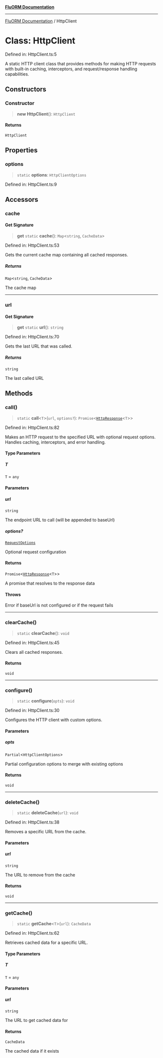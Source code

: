 [**FluORM Documentation**](../README.md)

***

[FluORM Documentation](../globals.md) / HttpClient

# Class: HttpClient

Defined in: HttpClient.ts:5

A static HTTP client class that provides methods for making HTTP requests with built-in caching,
interceptors, and request/response handling capabilities.

## Constructors

### Constructor

> **new HttpClient**(): `HttpClient`

#### Returns

`HttpClient`

## Properties

### options

> `static` **options**: `HttpClientOptions`

Defined in: HttpClient.ts:9

## Accessors

### cache

#### Get Signature

> **get** `static` **cache**(): `Map`\<`string`, `CacheData`\>

Defined in: HttpClient.ts:53

Gets the current cache map containing all cached responses.

##### Returns

`Map`\<`string`, `CacheData`\>

The cache map

***

### url

#### Get Signature

> **get** `static` **url**(): `string`

Defined in: HttpClient.ts:70

Gets the last URL that was called.

##### Returns

`string`

The last called URL

## Methods

### call()

> `static` **call**\<`T`\>(`url`, `options?`): `Promise`\<[`HttpResponse`](../type-aliases/HttpResponse.md)\<`T`\>\>

Defined in: HttpClient.ts:82

Makes an HTTP request to the specified URL with optional request options.
Handles caching, interceptors, and error handling.

#### Type Parameters

##### T

`T` = `any`

#### Parameters

##### url

`string`

The endpoint URL to call (will be appended to baseUrl)

##### options?

[`RequestOptions`](../interfaces/RequestOptions.md)

Optional request configuration

#### Returns

`Promise`\<[`HttpResponse`](../type-aliases/HttpResponse.md)\<`T`\>\>

A promise that resolves to the response data

#### Throws

Error if baseUrl is not configured or if the request fails

***

### clearCache()

> `static` **clearCache**(): `void`

Defined in: HttpClient.ts:45

Clears all cached responses.

#### Returns

`void`

***

### configure()

> `static` **configure**(`opts`): `void`

Defined in: HttpClient.ts:30

Configures the HTTP client with custom options.

#### Parameters

##### opts

`Partial`\<`HttpClientOptions`\>

Partial configuration options to merge with existing options

#### Returns

`void`

***

### deleteCache()

> `static` **deleteCache**(`url`): `void`

Defined in: HttpClient.ts:38

Removes a specific URL from the cache.

#### Parameters

##### url

`string`

The URL to remove from the cache

#### Returns

`void`

***

### getCache()

> `static` **getCache**\<`T`\>(`url`): `CacheData`

Defined in: HttpClient.ts:62

Retrieves cached data for a specific URL.

#### Type Parameters

##### T

`T` = `any`

#### Parameters

##### url

`string`

The URL to get cached data for

#### Returns

`CacheData`

The cached data if it exists

